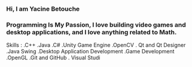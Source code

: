 ### Hi, I am Yacine Betouche 

### Programming Is My Passion, I love building video games and desktop applications, and I love anything related to Math.


Skills :
.C++
.Java
.C#
.Unity Game Engine
.OpenCV
. Qt and Qt Designer
.Java Swing
.Desktop Application Development
.Game Development
.OpenGL
.Git and GitHub
. Visual Studi
